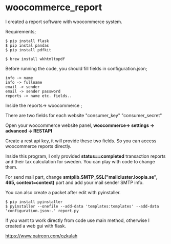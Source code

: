 # woocommerce_report

I created a report software with woocommerce system.

Requirements;
```
$ pip install flask
$ pip instal pandas
$ pip install pdfkit

$ brew install wkhtmltopdf
```

Before running the code, you should fill fields in configuration.json;

```
info -> name
info -> fullname
email -> sender
email -> sender password
reports -> name etc. fields..
```

Inside the reports-> woocommerce ;

There are two fields for each website
"consumer_key"
"consumer_secret"

Open your woocommerce website panel, **woocommerce-> settings -> advanced -> RESTAPI**

Create a rest api key, it will provide these two fields. So you can access woocommerce reports directly.

Inside this program, I only provided **status==completed**
transaction reports and their tax calculation for sweden.
You can play with code to change them.

For send mail part, change 
**smtplib.SMTP_SSL("mailcluster.loopia.se", 465, context=context)**
part and add your mail sender SMTP info.


You can also create a packet after edit with pyinstaller.
```
$ pip install pyinstaller
$ pyinstaller --onefile --add-data 'templates:templates' --add-data 'configuration.json:.' report.py
```

If you want to work directly from code use main method, otherwise I created a web gui with flask.



https://www.patreon.com/ozkulah
 
